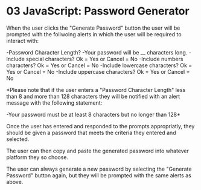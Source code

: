 # 03 JavaScript: Password Generator

When the user clicks the "Generate Password" button the user will be prompted with the follwoing alerts in which the user will be required to interact with:

-Password Character Length?
-Your password will be __ characters long.
-Include special characters? Ok = Yes or Cancel = No
-Include numbers characters? Ok = Yes or Cancel = No
-Include lowercase characters? Ok = Yes or Cancel = No
-Include uppercase characters? Ok = Yes or Cancel = No

*Please note that if the user enters a "Password Character Length" less than 8 and more than 128 characters they will be notified with an alert message with the following statement:

-Your password must be at least 8 characters but no longer than 128*


Once the user has entered and responded to the prompts appropriatly, they should be given a password that meets the criteria they entered and selected. 

The user can then copy and paste the generated password into whatever platform they so choose. 

The user can always generate a new password by selecting the "Generate Password" button again, but they will be prompted with the same alerts as above.
